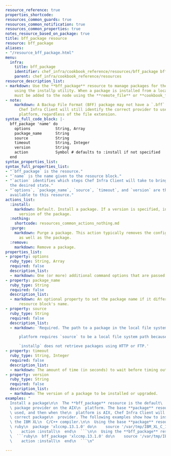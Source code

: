 ```yaml
---
resource_reference: true
properties_shortcode:
resources_common_guards: true
resources_common_notification: true
resources_common_properties: true
notes_resource_based_on_package: true
title: bff_package resource
resource: bff_package
aliases:
- "/resource_bff_package.html"
menu:
  infra:
    title: bff_package
    identifier: chef_infra/cookbook_reference/resources/bff_package bff_package
    parent: chef_infra/cookbook_reference/resources
resource_description_list:
- markdown: Use the **bff_package** resource to manage packages for the AIX platform
    using the installp utility. When a package is installed from a local file, it
    must be added to the node using the **remote_file** or **cookbook_file** resources.
- note:
    markdown: A Backup File Format (BFF) package may not have a `.bff` file extension.
      Chef Infra Client will still identify the correct provider to use based on the
      platform, regardless of the file extension.
syntax_full_code_block: |-
  bff_package 'name' do
    options           String, Array
    package_name      String
    source            String
    timeout           String, Integer
    version           String
    action            Symbol # defaults to :install if not specified
  end
syntax_properties_list:
syntax_full_properties_list:
- "`bff_package` is the resource."
- "`name` is the name given to the resource block."
- "`action` identifies which steps Chef Infra Client will take to bring the node into
  the desired state."
- "`options`, `package_name`, `source`, `timeout`, and `version` are the properties
  available to this resource."
actions_list:
  :install:
    markdown: Default. Install a package. If a version is specified, install the specified
      version of the package.
  :nothing:
    shortcode: resources_common_actions_nothing.md
  :purge:
    markdown: Purge a package. This action typically removes the configuration files
      as well as the package.
  :remove:
    markdown: Remove a package.
properties_list:
- property: options
  ruby_type: String, Array
  required: false
  description_list:
  - markdown: One (or more) additional command options that are passed to the command.
- property: package_name
  ruby_type: String
  required: false
  description_list:
  - markdown: An optional property to set the package name if it differs from the
      resource block's name.
- property: source
  ruby_type: String
  required: false
  description_list:
  - markdown: 'Required. The path to a package in the local file system. The AIX

      platform requires `source` to be a local file system path because

      `installp` does not retrieve packages using HTTP or FTP.'
- property: timeout
  ruby_type: String, Integer
  required: false
  description_list:
  - markdown: The amount of time (in seconds) to wait before timing out.
- property: version
  ruby_type: String
  required: false
  description_list:
  - markdown: The version of a package to be installed or upgraded.
examples: "
  Install a package\n\n  The **bff_package** resource is the default\
  \ package provider on the AIX\n  platform. The base **package** resource may be\
  \ used, and then when the\n  platform is AIX, Chef Infra Client will identify the\
  \ correct package\n  provider. The following examples show how to install part of\
  \ the IBM XL\n  C/C++ compiler.\n\n  Using the base **package** resource:\n\n  ```\
  \ ruby\n  package 'xlccmp.13.1.0' do\n    source '/var/tmp/IBM_XL_C_13.1.0/usr/sys/inst.images/xlccmp.13.1.0'\n\
  \    action :install\n  end\n  ```\n\n  Using the **bff_package** resource:\n\n\
  \  ```ruby\n  bff_package 'xlccmp.13.1.0' do\n    source '/var/tmp/IBM_XL_C_13.1.0/usr/sys/inst.images/xlccmp.13.1.0'\n\
  \    action :install\n  end\n  ```\n"

---
```

